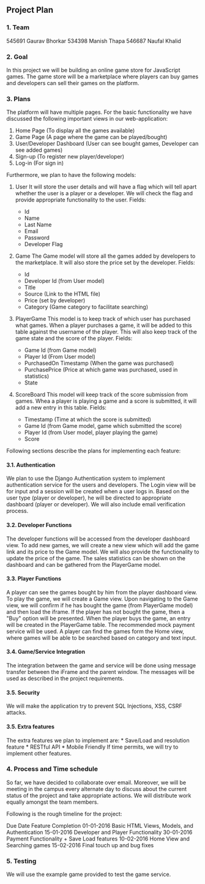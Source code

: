Project Plan
-----------------------

### 1. Team

545691 Gaurav Bhorkar
534398 Manish Thapa
546687 Naufal Khalid



### 2. Goal

In this project we will be building an online game store for JavaScript games. The game store will be a marketplace where players can buy games and developers can sell their games on the platform.



### 3. Plans

The platform will have multiple pages. For the basic functionality we have discussed the following important views in our web-application:

1. Home Page (To display all the games available)
2. Game Page (A page where the game can be played/bought)
3. User/Developer Dashboard (User can see bought games, Developer can see added games)
4. Sign-up (To register new player/developer)
5. Log-in (For sign in)
	
Furthermore, we plan to have the following models:

1. User 
It will store the user details and will have a flag which will tell apart whether the user is a player or a developer. We will check the flag and provide appropriate functionality to the user.
Fields:
	* Id
	* Name
	* Last Name
	* Email
	* Password
	* Developer Flag

2. Game
The Game model will store all the games added by developers to the marketplace. It will also store the price set by the developer.
Fields:
	* Id
	* Developer Id (from User model)
	* Title
	* Source (Link to the HTML file)
	* Price (set by developer)
	* Category (Game category to facilitate searching)
	
3. PlayerGame
This model is to keep track of which user has purchased what games. When a player purchases a game, it will be added to this table against the username of the player. This will also keep track of the game state and the score of the player.
Fields:
	* Game Id (from Game model)
	* Player Id (From User model)
	* PurchasedOn Timestamp (When the game was purchased)
	* PurchasePrice (Price at which game was purchased, used in statistics)
	* State
	
4. ScoreBoard
This model will keep track of the score submission from games. Whea a player is playing a game and a score is submitted, it will add a new entry in this table. 
Fields:
	* Timestamp (Time at which the score is submitted)
	* Game Id (from Game model, game which submitted the score)
	* Player Id (from User model, player playing the game)
	* Score 
	
Following sections describe the plans for implementing each feature:

#### 3.1. Authentication
We plan to use the Django Authentication system to implement authentication service for the users and developers. The Login view will be for input and a session will be created when a user logs in. Based on the user type (player or developer), he will be directed to appropriate dashboard (player or developer). We will also include email verification process. 

#### 3.2. Developer Functions
The developer functions will be accessed from the developer dashboard view. To add new games, we will create a new view which will add the game link and its price to the Game model. We will also provide the functionality to update the price of the game. The sales statistics can be shown on the dashboard and can be gathered from the PlayerGame model. 

#### 3.3. Player Functions
A player can see the games bought by him from the player dashboard view. To play the game, we will create a Game view. Upon navigating to the Game view, we will confirm if he has bought the game (from PlayerGame model) and then load the iframe.
If the player has not bought the game, then a "Buy" option will be presented. When the player buys the game, an entry will be created in the PlayerGame table. The recommended mock payment service will be used. 
A player can find the games form the Home view, where games will be able to be searched based on category and text input.

#### 3.4. Game/Service Integration
The integration between the game and service will be done using message transfer between the iFrame and the parent window. The messages will be used as described in the project requirements.

#### 3.5. Security
We will make the application try to prevent SQL Injections, XSS, CSRF attacks.


#### 3.5. Extra features
The extra features we plan to implement are:
	* Save/Load and resolution feature
	* RESTful API
	* Mobile Friendly
If time permits, we will try to implement other features. 



### 4. Process and Time schedule
So far, we have decided to collaborate over email. Moreover, we will be meeting in the campus every alternate day to discuss about the current status of the project and take appropriate actions. We will distribute work equally amongst the team members.

Following is the rough timeline for the project:

Due Date	Feature Completion
01-01-2016	Basic HTML Views, Models, and Authentication
15-01-2016	Developer and Player Functionality
30-01-2016	Payment Functionality + Save Load features
10-02-2016	Home View and Searching games
15-02-2016	Final touch up and bug fixes



### 5. Testing
We will use the example game provided to test the game service.

